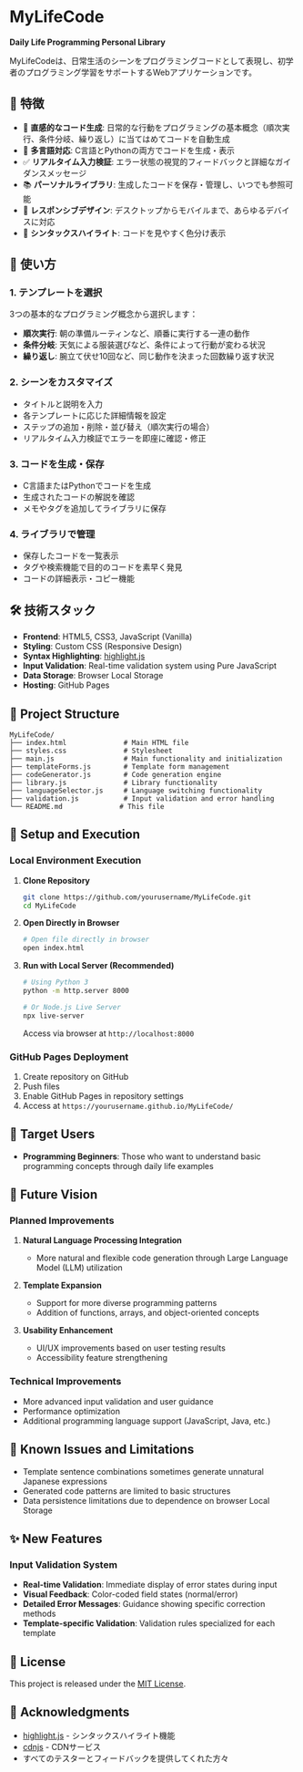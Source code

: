 # MyLifeCode

**Daily Life Programming Personal Library**

MyLifeCodeは、日常生活のシーンをプログラミングコードとして表現し、初学者のプログラミング学習をサポートするWebアプリケーションです。

## 🌟 特徴

- 📝 **直感的なコード生成**: 日常的な行動をプログラミングの基本概念（順次実行、条件分岐、繰り返し）に当てはめてコードを自動生成
- 🔄 **多言語対応**: C言語とPythonの両方でコードを生成・表示
- ✅ **リアルタイム入力検証**: エラー状態の視覚的フィードバックと詳細なガイダンスメッセージ
- 📚 **パーソナルライブラリ**: 生成したコードを保存・管理し、いつでも参照可能
- 📱 **レスポンシブデザイン**: デスクトップからモバイルまで、あらゆるデバイスに対応
- 🎨 **シンタックスハイライト**: コードを見やすく色分け表示

## 📖 使い方

### 1. テンプレートを選択
3つの基本的なプログラミング概念から選択します：
- **順次実行**: 朝の準備ルーティンなど、順番に実行する一連の動作
- **条件分岐**: 天気による服装選びなど、条件によって行動が変わる状況
- **繰り返し**: 腕立て伏せ10回など、同じ動作を決まった回数繰り返す状況

### 2. シーンをカスタマイズ
- タイトルと説明を入力
- 各テンプレートに応じた詳細情報を設定
- ステップの追加・削除・並び替え（順次実行の場合）
- リアルタイム入力検証でエラーを即座に確認・修正

### 3. コードを生成・保存
- C言語またはPythonでコードを生成
- 生成されたコードの解説を確認
- メモやタグを追加してライブラリに保存

### 4. ライブラリで管理
- 保存したコードを一覧表示
- タグや検索機能で目的のコードを素早く発見
- コードの詳細表示・コピー機能

## 🛠️ 技術スタック

- **Frontend**: HTML5, CSS3, JavaScript (Vanilla)
- **Styling**: Custom CSS (Responsive Design)
- **Syntax Highlighting**: [highlight.js](https://highlightjs.org/)
- **Input Validation**: Real-time validation system using Pure JavaScript
- **Data Storage**: Browser Local Storage
- **Hosting**: GitHub Pages

## 📁 Project Structure

```
MyLifeCode/
├── index.html              # Main HTML file
├── styles.css              # Stylesheet
├── main.js                 # Main functionality and initialization
├── templateForms.js        # Template form management
├── codeGenerator.js        # Code generation engine
├── library.js              # Library functionality
├── languageSelector.js     # Language switching functionality
├── validation.js           # Input validation and error handling
└── README.md              # This file
```

## 🚀 Setup and Execution

### Local Environment Execution

1. **Clone Repository**
   ```bash
   git clone https://github.com/yourusername/MyLifeCode.git
   cd MyLifeCode
   ```

2. **Open Directly in Browser**
   ```bash
   # Open file directly in browser
   open index.html
   ```

3. **Run with Local Server (Recommended)**
   ```bash
   # Using Python 3
   python -m http.server 8000
   
   # Or Node.js Live Server
   npx live-server
   ```

   Access via browser at `http://localhost:8000`

### GitHub Pages Deployment

1. Create repository on GitHub
2. Push files
3. Enable GitHub Pages in repository settings
4. Access at `https://yourusername.github.io/MyLifeCode/`

## 🎯 Target Users

- **Programming Beginners**: Those who want to understand basic programming concepts through daily life examples

## 🔮 Future Vision

### Planned Improvements

1. **Natural Language Processing Integration**
   - More natural and flexible code generation through Large Language Model (LLM) utilization

2. **Template Expansion**
   - Support for more diverse programming patterns
   - Addition of functions, arrays, and object-oriented concepts

3. **Usability Enhancement**
   - UI/UX improvements based on user testing results
   - Accessibility feature strengthening

### Technical Improvements

- More advanced input validation and user guidance
- Performance optimization
- Additional programming language support (JavaScript, Java, etc.)

## 🐛 Known Issues and Limitations

- Template sentence combinations sometimes generate unnatural Japanese expressions
- Generated code patterns are limited to basic structures
- Data persistence limitations due to dependence on browser Local Storage

## ✨ New Features

### Input Validation System
- **Real-time Validation**: Immediate display of error states during input
- **Visual Feedback**: Color-coded field states (normal/error)
- **Detailed Error Messages**: Guidance showing specific correction methods
- **Template-specific Validation**: Validation rules specialized for each template

## 📄 License

This project is released under the [MIT License](LICENSE).

## 🙏 Acknowledgments

- [highlight.js](https://highlightjs.org/) - シンタックスハイライト機能
- [cdnjs](https://cdnjs.com/) - CDNサービス
- すべてのテスターとフィードバックを提供してくれた方々
